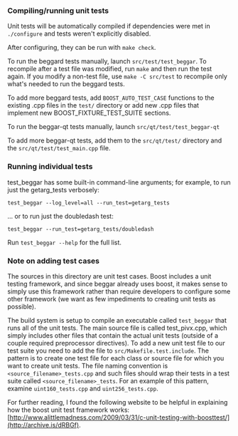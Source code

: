 ### Compiling/running unit tests

Unit tests will be automatically compiled if dependencies were met in `./configure`
and tests weren't explicitly disabled.

After configuring, they can be run with `make check`.

To run the beggard tests manually, launch `src/test/test_beggar`. To recompile
after a test file was modified, run `make` and then run the test again. If you
modify a non-test file, use `make -C src/test` to recompile only what's needed
to run the beggard tests.

To add more beggard tests, add `BOOST_AUTO_TEST_CASE` functions to the existing
.cpp files in the `test/` directory or add new .cpp files that
implement new BOOST_FIXTURE_TEST_SUITE sections.

To run the beggar-qt tests manually, launch `src/qt/test/test_beggar-qt`

To add more beggar-qt tests, add them to the `src/qt/test/` directory and
the `src/qt/test/test_main.cpp` file.

### Running individual tests

test_beggar has some built-in command-line arguments; for
example, to run just the getarg_tests verbosely:

    test_beggar --log_level=all --run_test=getarg_tests

... or to run just the doubledash test:

    test_beggar --run_test=getarg_tests/doubledash

Run `test_beggar --help` for the full list.

### Note on adding test cases

The sources in this directory are unit test cases.  Boost includes a
unit testing framework, and since beggar already uses boost, it makes
sense to simply use this framework rather than require developers to
configure some other framework (we want as few impediments to creating
unit tests as possible).

The build system is setup to compile an executable called `test_beggar`
that runs all of the unit tests.  The main source file is called
test_pivx.cpp, which simply includes other files that contain the
actual unit tests (outside of a couple required preprocessor
directives). To add a new unit test file to our test suite you need
to add the file to `src/Makefile.test.include`. The pattern is to
create one test file for each class or source file for which you want
to create unit tests.  The file naming convention is
`<source_filename>_tests.cpp` and such files should wrap their tests
in a test suite called `<source_filename>_tests`.  For an example of
this pattern, examine `uint160_tests.cpp` and `uint256_tests.cpp`.

For further reading, I found the following website to be helpful in
explaining how the boost unit test framework works:
[http://www.alittlemadness.com/2009/03/31/c-unit-testing-with-boosttest/](http://archive.is/dRBGf).
